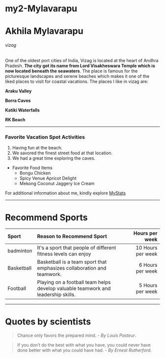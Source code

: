 # my2-Mylavarapu

# Akhila Mylavarapu

###### vizag

One of the oldest port cities of India, Vizag is located at the heart of Andhra Pradesh. **The city got its name from Lord Visakheswara Temple which is now located beneath the seawaters**. The place is famous for the picturesque landscapes and serene beaches which makes it one of the liked places to visit for coastal vacations. The places I like in vizag are: 

**Araku Valley**

**Borra Caves**

**Katiki Waterfalls**

**RK Beach**


---
### Favorite Vacation Spot Activities

1. Having fun at the beach.
2. We savored the finest street food at that location.
3. We had a great time exploring the caves.


- Favorite Food Items
    - Bongu Chicken
    - Spicy Venue Apricot Delight
    - Mekong Coconut Jaggery Ice Cream

For additional information about me, kindly explore [MyStats](MyStats.md) 


---
# Recommend Sports


| Sport      | Reason to Recommend Sport | Hours per week |
|:----       |   :----                   | ---:           |
| badminton  | It's a sport that people of different fitness levels can enjoy                                | 10 Hours per week |
| Basketball       |Basketball is a team sport that emphasizes collaboration and teamwork.                                |       6 Hours per week           |
| Football   | Playing on a football team helps develop valuable teamwork and leadership skills.                                  | 5 Hours per week              |

---

# Quotes by scientists

> Chance only favors the prepared mind. - *By Louis Pasteur*.
                                                   
> If you don’t do the best with what you have, you could never have done better with what you could have had. - *By Ernest Rutherford*.


